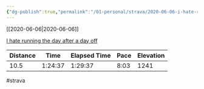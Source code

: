 ```yaml
---
{"dg-publish":true,"permalink":"/01-personal/strava/2020-06-06-i-hate-running-the-day-after-a-day-off/"}
---
```



[[2020-06-06\|2020-06-06]]

[I hate running the day after a day off](https://www.strava.com/activities/3574372226)

| Distance | Time    | Elapsed Time | Pace | Elevation |
| -------- | ------- | ------------ | ---- | --------- |
| 10.5     | 1:24:37 | 1:29:37      | 8:03 | 1241      |




#strava
